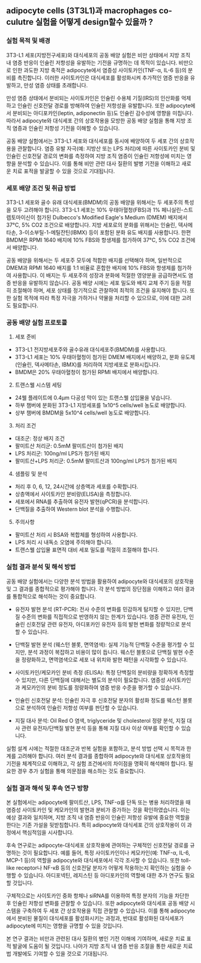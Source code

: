 ## adipocyte cells (3T3L1)과 macrophages co-culutre 실험을 어떻게 design할수 있을까 ? 

### 실험 목적 및 배경

3T3-L1 세포(지방전구세포)와 대식세포의 공동 배양 실험은 비만 상태에서 지방 조직 내 염증 반응이 인슐린 저항성을 유발하는 기전을 규명하는 데 목적이 있습니다. 비만으로 인한 과도한 지방 축적은 adipocyte에서 염증성 사이토카인(TNF-α, IL-6 등)의 분비를 촉진합니다. 이러한 사이토카인은 대식세포를 활성화시켜 추가적인 염증 반응을 유발하고, 만성 염증 상태를 초래합니다.

만성 염증 상태에서 분비되는 사이토카인은 인슐린 수용체 기질(IRS)의 인산화를 억제하고 인슐린 신호전달 경로를 방해하여 인슐린 저항성을 유발합니다. 또한 adipocyte에서 분비되는 아디포카인(leptin, adiponectin 등)도 인슐린 감수성에 영향을 미칩니다. 따라서 adipocyte와 대식세포 간의 상호작용을 모방한 공동 배양 실험을 통해 지방 조직 염증과 인슐린 저항성 기전을 이해할 수 있습니다.

공동 배양 실험에서는 3T3-L1 세포와 대식세포를 동시에 배양하여 두 세포 간의 상호작용을 관찰합니다. 염증 유발 자극(예: 지방산 또는 LPS 처리)에 따른 사이토카인 분비 및 인슐린 신호전달 경로의 변화를 측정하여 지방 조직 염증이 인슐린 저항성에 미치는 영향을 분석할 수 있습니다. 이를 통해 비만 관련 대사 질환의 발병 기전을 이해하고 새로운 치료 표적을 발굴할 수 있을 것으로 기대됩니다.


### 세포 배양 조건 및 취급 방법

3T3-L1 세포와 골수 유래 대식세포(BMDM)의 공동 배양을 위해서는 두 세포주의 특성을 모두 고려해야 합니다. 3T3-L1 세포는 10% 우태아혈청(FBS)과 1% 페니실린-스트렙토마이신이 첨가된 Dulbecco's Modified Eagle's Medium (DMEM) 배지에서 37°C, 5% CO2 조건으로 배양합니다. 지방 세포로의 분화를 위해서는 인슐린, 덱사메타손, 3-이소부틸-1-메틸잔틴(IBMX) 등이 포함된 분화 유도 배지를 사용합니다. 한편 BMDM은 RPMI 1640 배지에 10% FBS와 항생제를 첨가하여 37°C, 5% CO2 조건에서 배양합니다.

공동 배양을 위해서는 두 세포주 모두에 적합한 배지를 선택해야 하며, 일반적으로 DMEM과 RPMI 1640 배지를 1:1 비율로 혼합한 배지에 10% FBS와 항생제를 첨가하여 사용합니다. 이 배지는 두 세포주의 성장과 분화에 적절한 영양분을 공급하면서도 염증 반응을 유발하지 않습니다. 공동 배양 시에는 세포 밀도와 배지 교체 주기 등을 적절히 조절해야 하며, 세포 상태를 정기적으로 관찰하여 최적의 조건을 유지해야 합니다. 또한 실험 목적에 따라 특정 자극을 가하거나 약물을 처리할 수 있으므로, 이에 대한 고려도 필요합니다.


### 공동 배양 실험 프로토콜

1. 세포 준비
- 3T3-L1 전지방세포주와 골수유래 대식세포주(BMDM)를 사용합니다.
- 3T3-L1 세포는 10% 우태아혈청이 첨가된 DMEM 배지에서 배양하고, 분화 유도제(인슐린, 덱사메타손, IBMX)를 처리하여 지방세포로 분화시킵니다.
- BMDM은 20% 우태아혈청이 첨가된 RPMI 배지에서 배양합니다.

2. 트랜스웰 시스템 세팅
- 24웰 플레이트에 0.4μm 다공성 막이 있는 트랜스웰 삽입물을 넣습니다.
- 하부 챔버에 분화된 3T3-L1 지방세포를 1x10^5 cells/well 농도로 배양합니다.
- 상부 챔버에 BMDM을 5x10^4 cells/well 농도로 배양합니다.

3. 처리 조건
- 대조군: 정상 배지 조건
- 팔미트산 처리군: 0.5mM 팔미트산이 첨가된 배지
- LPS 처리군: 100ng/ml LPS가 첨가된 배지
- 팔미트산+LPS 처리군: 0.5mM 팔미트산과 100ng/ml LPS가 첨가된 배지

4. 샘플링 및 분석
- 처리 후 0, 6, 12, 24시간에 상층액과 세포를 수확합니다.
- 상층액에서 사이토카인 분비량(ELISA)을 측정합니다.
- 세포에서 RNA를 추출하여 유전자 발현(qPCR)을 분석합니다.
- 단백질을 추출하여 Western blot 분석을 수행합니다.

5. 주의사항
- 팔미트산 처리 시 BSA와 복합체를 형성하여 사용합니다.
- LPS 처리 시 내독소 오염에 주의해야 합니다.
- 트랜스웰 삽입물 표면적 대비 세포 밀도를 적절히 조절해야 합니다.


### 실험 결과 분석 및 해석 방법

공동 배양 실험에서는 다양한 분석 방법을 활용하여 adipocyte와 대식세포의 상호작용 및 그 결과를 종합적으로 평가해야 합니다. 각 분석 방법의 장단점을 이해하고 여러 결과를 통합적으로 해석하는 것이 중요합니다.

- 유전자 발현 분석 (RT-PCR): 전사 수준의 변화를 민감하게 탐지할 수 있지만, 단백질 수준의 변화를 직접적으로 반영하지 않는 한계가 있습니다. 염증 관련 유전자, 인슐린 신호전달 관련 유전자, 아디포카인 유전자 등의 발현 변화를 정량적으로 분석할 수 있습니다.

- 단백질 발현 분석 (웨스턴 블롯, 면역염색): 실제 기능적 단백질 수준을 평가할 수 있지만, 분석 과정이 복잡하고 비용이 많이 듭니다. 웨스턴 블롯으로 단백질 발현 수준을 정량화하고, 면역염색으로 세포 내 위치와 발현 패턴을 시각화할 수 있습니다.

- 사이토카인/케모카인 분비 측정 (ELISA): 특정 단백질의 분비량을 정확하게 측정할 수 있지만, 다른 단백질에 대해서는 별도의 분석이 필요합니다. 염증성 사이토카인과 케모카인의 분비 정도를 정량화하여 염증 반응 수준을 평가할 수 있습니다.

- 인슐린 신호전달 분석: 인슐린 자극 후 신호전달 분자의 활성화 정도를 웨스턴 블롯으로 분석하여 인슐린 저항성 여부를 판단할 수 있습니다.

- 지질 대사 분석: Oil Red O 염색, triglyceride 및 cholesterol 정량 분석, 지질 대사 관련 유전자/단백질 발현 분석 등을 통해 지질 대사 이상 여부를 확인할 수 있습니다.

실험 설계 시에는 적절한 대조군과 반복 실험을 포함하고, 분석 방법 선택 시 목적과 한계를 고려해야 합니다. 여러 분석 결과를 종합하여 adipocyte와 대식세포 상호작용의 기전을 체계적으로 이해하고, 각 실험 조건에서의 차이점을 명확히 해석해야 합니다. 필요한 경우 추가 실험을 통해 의문점을 해소하는 것도 중요합니다.


### 실험 결과 해석 및 후속 연구 방향

본 실험에서는 adipocyte에 팔미트산, LPS, TNF-α를 단독 또는 병용 처리하였을 때 염증성 사이토카인 및 케모카인의 발현과 분비가 증가하는 것을 확인하였습니다. 이는 예상 결과와 일치하며, 지방 조직 내 염증 반응이 인슐린 저항성 유발에 중요한 역할을 한다는 기존 가설을 뒷받침합니다. 특히 adipocyte와 대식세포 간의 상호작용이 이 과정에서 핵심적임을 시사합니다.

후속 연구로는 adipocyte-대식세포 상호작용에 관여하는 구체적인 신호전달 경로를 규명하는 것이 필요합니다. 예를 들어, 특정 사이토카인이나 케모카인(예: TNF-α, IL-6, MCP-1 등)의 역할을 adipocyte와 대식세포에서 각각 조사할 수 있습니다. 또한 toll-like receptor나 NF-κB 등의 신호전달 분자가 어떻게 작용하는지 확인하는 실험을 수행할 수 있습니다. 아디포넥틴, 레지스틴 등 아디포카인의 역할에 대한 추가 연구도 필요할 것입니다.

구체적으로는 사이토카인 중화 항체나 siRNA를 이용하여 특정 분자의 기능을 차단한 후 인슐린 저항성 변화를 관찰할 수 있습니다. 또한 adipocyte와 대식세포 공동 배양 시스템을 구축하여 두 세포 간 상호작용을 직접 관찰할 수 있습니다. 이를 통해 adipocyte에서 분비된 물질이 대식세포를 활성화시키는 과정과, 반대로 활성화된 대식세포가 adipocyte에 미치는 영향을 규명할 수 있을 것입니다.

본 연구 결과는 비만과 관련된 대사 질환의 병인 기전 이해에 기여하며, 새로운 치료 표적 발굴에 도움이 될 것입니다. 나아가 지방 조직 내 염증 반응 조절을 통한 새로운 치료법 개발에도 기여할 수 있을 것으로 기대됩니다.
